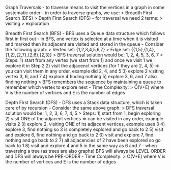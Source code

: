 Graph Traversals
	- to traverse means to visit the vertices in a graph in some systematic order
	- in order to traverse graphs, we use:
		> Breadth First Search (BFS)
		> Depth First Search (DFS)
	- for traversal we need 2 terms:
		> visiting
		> exploration

Breadth First Search (BFS)
	- BFS uses a Queue data structure which follows first in first out
	- in BFS, one vertex is selected at a time when it is visited and marked then its adjacent are visited and stored in the queue
	- Consider the following graph:
		> Vertex set: {1,2,3,4,5,6,7}
		> Edge set: {{1,5},{1,4},{1,2},{2,7},{2,6},{2,3}}
		> BFS traversal solution would be: 1, 2, 4, 5, 3, 6, 7
		> Steps:
			1) start from any vertex (we start from 1) and once we visit 1 we explore it in Step 2
			2) visit the adjacenct vertices (for 1 they are 2, 4, 5)
				=> you can visit them in any order, example did 2, 4, and 5
			3) explore 2 visiting vertex 3, 6, and 7
			4) explore 4 finding nothing
			5) explore 3, 6, and 7 also finding nothing
		> BFS remembers the sequence by maintaining a queue to remember which vertex to explore next
	- Time Complexity:
		> O(V+E) where V is the number of vertices and E is the number of edges

Depth First Search (DFS)
	- DFS uses a Stack data structure, which is taken care of by recursion
	- Consider the same above graph:
		> DFS traversal solution would be: 1, 2, 3, 6, 7, 4, 5
		> Steps:
			1) start from 1, begin exploring
			2) visit ONE of the adjacent vertices
				=> can be visited in any order, example visits 2
			3) explore 2, visiting ONE of its adjacent vertices, example uses 3
			4) explore 3, find nothing so 3 is completely explored and go back to 2
			5) visit and explore 6, find nothing and go back to 2
			6) visit and explore 7, find nothing and go back to 2
			7) all adjacencies of 2 have been explored so go back to 1
			8) visit and explore 4 and 5 in the same way as 6 and 7
	- when traversing a tree (as trees are also graphs) BFS will always be LEVEL ORDER and DFS will always be PRE-ORDER
	- Time Complexity:
		> O(V+E) where V is the number of vertices and E is the number of edges
